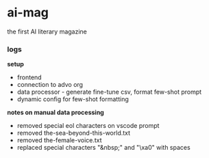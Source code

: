 # ai-mag
the first AI literary magazine

### logs

**setup**
* frontend
* connection to advo org
* data processor - generate fine-tune csv, format few-shot prompt
* dynamic config for few-shot formatting

**notes on manual data processing**
* removed special eol characters on vscode prompt
* removed the-sea-beyond-this-world.txt
* removed the-female-voice.txt
* replaced special characters "&nbsp\;" and "\xa0" with spaces